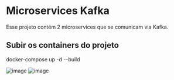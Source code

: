 # Microservices Kafka

Esse projeto contém 2 microservices que se comunicam via Kafka.

## Subir os containers do projeto ##
docker-compose up -d --build

![image](https://github.com/user-attachments/assets/0ac186b7-99d1-4106-bc64-c3e56ab345ed)
![image](https://github.com/user-attachments/assets/33ba2734-55e9-465e-b403-4e93cf7c3cea)
